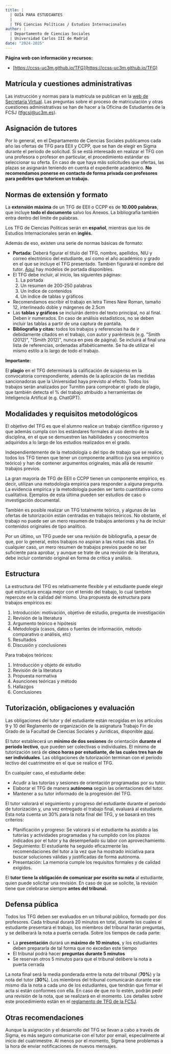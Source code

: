 ```yaml
---
title: |
  | GUÍA PARA ESTUDIANTES
  |
  | TFG Ciencias Políticas / Estudios Internacionales
author: |
  | Departamento de Ciencias Sociales
  | Universidad Carlos III de Madrid
date: "2024-2025"
---
```


<!--- pandoc files/guia_estudiantes_TFG.md -o files/guia_estudiantes_TFG.pdf --pdf-engine=xelatex -V mainfont="Palatino" -V geometry:margin=0.8in -V fontsize=12pt -V urlcolor=magenta -->

**Página web con información y recursos:**

- [https://ccss-uc3m.github.io/TFG](https://ccss-uc3m.github.io/TFG)

## Matrícula y cuestiones administrativas

Las instrucción y normas para la matrícula se publican en la [web de Secretaría Virtual](https://www.uc3m.es/ss/Satellite/SecretariaVirtual/es/TextoDosColumnas/1371241563580/Trabajo_de_Fin_de_Grad). Las preguntas sobre el proceso de matriculación y otras cuestiones administrativas se han de hacer a la Oficina de Estudiantes de la FCSJ ([tfgcsj@uc3m.es](tfgcsj@uc3m.es)).

## Asignación de tutores

Por lo general, en el Departamento de Ciencias Sociales publicamos cada año las ofertas de TFG para EEII y CCPP, que se han de elegir en Sigma durante el periodo de solicitud. Si se está interesado en realizar el TFG con una profesora o profesor en particular, el procedimiento estándar es seleccionar su oferta. En caso de que haya más solicitudes que ofertas, las plazas se asignarán teniendo en cuenta el expediente académico. **No recomendamos ponerse en contacto de forma privada con profesores para pedirles que tutoricen un trabajo.**

## Normas de extensión y formato

La **extensión máxima** de un TFG de EEII o CCPP es de **10.000 palabras**, que incluye **todo el documento** salvo los Anexos. La bibliografía también entra dentro del límite de palabras.

Los TFG de Ciencias Políticas serán en **español**, mientras que los de Estudios Internacionales serán en **inglés.**

Además de eso, existen una serie de normas básicas de formato:

- **Portada:** Deberá figurar el título del TFG, nombre, apellidos, NIU y correo electrónico del estudiante, así como el año académico y grado en el que se incluye el TFG presentado. También figurará el nombre del tutor. [Aquí](https://ccss-uc3m.github.io/TFG/) hay modelos de portada disponibles.
- El TFG debe incluir, al inicio, las siguientes páginas:
  1. La portada
  2. Un resumen de 200-250 palabras
  3. Un índice de contenidos
  4. Un índice de tablas y gráficos
- Recomendamos escribir el trabajo en letra Times New Roman, tamaño 12, interlineado doble y márgenes de 2.5cm
- Las **tablas y gráficos** se incluirán dentro del texto principal, no al final. Deben ir numerados. En caso de análisis estadísticos, no se deben incluir las tablas a partir de una captura de pantalla.
- **Bibliografía y citas:** todos los trabajos y referencias ha de ir debidamente citados en el trabajo, con autor y paréntesis (e.g. "Smith (2012)", "(Smith 2012)", nunca en pies de página). Se incluirá al final una lista de referencias, ordenadas alfabéticamente. Se ha de utilizar el mismo estilo a lo largo de todo el trabajo.

**Importante:**

El **plagio** en el TFG determinará la calificación de suspenso en la convocatoria correspondiente, además de la aplicación de las medidas sancionadoras que la Universidad haya previsto al efecto. Todos los trabajos serán analizados por Turnitin para comprobar el grado de plagio, que también detecta el % del trabajo atribuido a herramientas de Inteligencia Artifical (e.g. ChatGPT).

## Modalidades y requisitos metodológicos

El objetivo del TFG es que el alumno realice un trabajo científico riguroso y que además cumpla con los estándares formales al uso dentro de la disciplina, en el que se demuestren las habilidades y conocimientos adquiridos a lo largo de los estudios realizados en el grado.

Independientemente de la metodología o del tipo de trabajo que se realice, todos los TFG tienen que tener un componente analítico (ya sea empírico o teórico) y han de contener argumentos originales, más allá de resumir trabajos previos.

La gran mayoría de TFG de EEII o CCPP tienen un componente empírico, es decir, utilizan una metodología empírica para responder a alguna pregunta. La evidencia empírica y la metodología pueden ser tanto cuantitativa como cualitativa. Ejemplos de esta última pueden ser estudios de caso o investigación documental.

También es posible realizar un TFG totalmente teórico, y algunas de las ofertas de tutorización están centradas en trabajos teóricos. No obstante, el trabajo no puede ser un mero resumen de trabajos anteriores y ha de incluir contenidos originales de tipo analítico.

Por un último, un TFG puede ser una revisión de bibliografía, a pesar de que, por lo general, estos trabajos no aspiran a las notas más altas. En cualquier caso, un mero resumen de trabajos previos puede no ser suficiente para aprobar, y aunque se trate de una revisión de la literatura, debe incluir contenido original en forma de crítica y análisis.

## Estructura

La estructura del TFG es relativamente flexible y el estudiante puede elegir qué estructura encaja mejor con el tenido del trabajo, lo cual también repercute en la calidad del mismo. Una propuesta de estructura para trabajos empíricos es:

1. Introducción: motivación, objetivo de estudio, pregunta de investigación
2. Revisión de la literatura
3. Argumento teórico e hipótesis
4. Metodología (casos, datos o fuentes de información, método comparativo o análisis, etc)
5. Resultados
6. Discusión y conclusiones

Para trabajos teóricos:

1. Introducción y objeto de estudio
2. Revisión de la literatura
3. Propuesta normativa
4. Asunciones teóricas y método
5. Hallazgos
6. Conclusiones

## Tutorización, obligaciones y evaluación

Las obligaciones del tutor y del estudiante están recogidas en los artículos 9 y 10 del Reglamento de organización de la asignatura Trabajo Fin de Grado de la Facultad de Ciencias Sociales y Jurídicas, disponible [aquí](https://ccss-uc3m.github.io/TFG/files/Reglamento_TFG_Sept_2020_FCSJ.pdf).

El tutor establecerá un **mínimo de dos sesiones** de orientación **durante el periodo lectivo**, que pueden ser colectivas o individuales. El mínimo de tutorización será de **cinco horas por estudiante, de las cuales tres han de ser individuales**. Las obligaciones de tutorización terminan con el periodo lectivo del cuatrimestre en el que se realice el TFG.

En cualquier caso, el estudiante debe:

- Acudir a las tutorías y sesiones de orientación programadas por su tutor.
- Elaborar el TFG de manera **autónoma** según las orientaciones del tutor.
- Mantener a su tutor informado de la progresión del TFG.

El tutor valorará el seguimiento y progreso del estudiante durante el periodo de tutorización y, una vez entregado el trabajo final, evaluará al estudiante. Esta nota cuenta un 30% para la nota final del TFG, y se basará en tres criterios:

- Planificación y progreso: Se valorará si el estudiante ha asistido a las tutorías y actividades programadas y ha cumplido con los plazos indicados por el tutor y ha desempeñado su labor con aprovechamiento.
- Seguimiento: El estudiante ha seguido eficazmente las recomendaciones del tutor a la vez que ha mostrado iniciativa para buscar soluciones válidas y justificadas de forma autónoma.
- Presentación: La memoria cumple los requisitos formales y de calidad exigidos.

El **tutor tiene la obligación de comunicar por escrito su nota** al estudiante, quien puede solicitar una revisión. En caso de que se solicite, la revisión tiene que celebrarse siempre **antes del tribunal.**

## Defensa pública

Todos los TFG deben ser evaluados en un tribunal público, formado por dos profesores. Cada tribunal durará 20 minutos en total, durante los cuales el estudiante presentará el trabajo, los miembros del tribunal harán preguntas, y se deliberará la nota a puerta cerrada. Sobre los tiempos de cada parte:

- La **presentación** durará un **máximo de 10 minutos**, y los estudiantes deben prepararla de tal forma que no excedan este tiempo
- El tribunal podrá hacer **preguntas durante 5 minutos**
- Se reservan otros 5 minutos para que el tribunal delibere la nota a puerta cerrada

La nota final será la media ponderada entre la nota del tribunal (**70%**) y la nota del tutor (**30%**). Los miembros del tribunal comunicarán durante ese mismo día la nota a cada uno de los estudiantes, que tendrán que firmar el acta si están conformes con ella. En caso de que no lo estén, podrán pedir una revisión de la nota, que se realizará en el momento. Los detalles sobre este procedimiento están en el [reglamento de TFG de la FCSJ](https://ccss-uc3m.github.io/TFG/files/Reglamento_TFG_Sept_2020_FCSJ.pdf).

## Otras recomendaciones

Aunque la asignación y el desarrollo del TFG se llevan a cabo a través de Sigma, es más seguro comunicarse con el tutor por email, especialmente al inicio del cuatrimestre. Al menos por el momento, Sigma tiene problemas a la hora de enviar notificaciones de nuevos mensajes.
